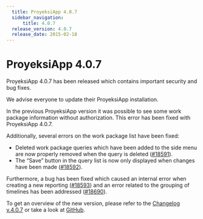 ```yaml
---
  title: ProyeksiApp 4.0.7
  sidebar_navigation:
      title: 4.0.7
  release_version: 4.0.7
  release_date: 2015-02-18
---
```



# ProyeksiApp 4.0.7

ProyeksiApp 4.0.7 has been released which contains important security
and bug fixes.

We advise everyone to update their ProyeksiApp installation.

In the previous ProyeksiApp version it was possible to see some work
package information without authorization. This error has been fixed
with ProyeksiApp 4.0.7.

Additionally, several errors on the work package list have been fixed:

  - Deleted work package queries which have been added to the side menu
    are now properly removed when the query is deleted
    ([\#18591](https://community.proyeksi.id/work_packages/18591 "#18591")).
  - The “Save” button in the query list is now only displayed when
    changes have been made
    ([\#18592](https://community.proyeksi.id/work_packages/18592 "#18592")).

Furthermore, a bug has been fixed which caused an internal error when
creating a new reporting
([\#18593](https://community.proyeksi.id/work_packages/18593 "#18593"))
and an error related to the grouping of timelines has been addressed
([\#18690](https://community.proyeksi.id/work_packages/18690 "#18690")).

To get an overview of the new version, please refer to the [Changelog
v.4.0.7](https://community.proyeksi.id/versions/602 "Changelog v.4.0.7") or
take a look at
[GitHub](https://github.com/opf/proyeksiapp/tree/v4.0.7 "GitHub").


